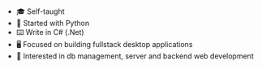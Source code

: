 - 🎓 Self-taught
- 🐍 Started with Python
- ⌨️ Write in C# (.Net)
- 🖥️ Focused on building fullstack desktop applications
- 🤔 Interested in db management, server and backend web development 

<!---
TwwcTech/TwwcTech is a ✨ special ✨ repository because its `README.md` (this file) appears on your GitHub profile.
You can click the Preview link to take a look at your changes.
--->
